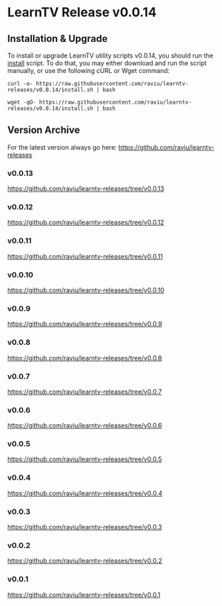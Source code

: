 # LearnTV Release v0.0.14

## Installation & Upgrade 

To install or upgrade LearnTV utility scripts v0.0.14, you should run the [install](https://raw.githubusercontent.com/raviu/learntv-releases/v0.0.14/install.sh) script. To do that, you may either download and run the script manually, or use the following cURL or Wget command:

```
curl -o- https://raw.githubusercontent.com/raviu/learntv-releases/v0.0.14/install.sh | bash
```

```
wget -qO- https://raw.githubusercontent.com/raviu/learntv-releases/v0.0.14/install.sh | bash
```


## Version Archive 

For the latest version always go here: https://github.com/raviu/learntv-releases
### v0.0.13
https://github.com/raviu/learntv-releases/tree/v0.0.13
### v0.0.12
https://github.com/raviu/learntv-releases/tree/v0.0.12
### v0.0.11
https://github.com/raviu/learntv-releases/tree/v0.0.11
### v0.0.10
https://github.com/raviu/learntv-releases/tree/v0.0.10
### v0.0.9
https://github.com/raviu/learntv-releases/tree/v0.0.9
### v0.0.8
https://github.com/raviu/learntv-releases/tree/v0.0.8
### v0.0.7
https://github.com/raviu/learntv-releases/tree/v0.0.7
### v0.0.6
https://github.com/raviu/learntv-releases/tree/v0.0.6
### v0.0.5
https://github.com/raviu/learntv-releases/tree/v0.0.5
### v0.0.4
https://github.com/raviu/learntv-releases/tree/v0.0.4
### v0.0.3
https://github.com/raviu/learntv-releases/tree/v0.0.3
### v0.0.2
https://github.com/raviu/learntv-releases/tree/v0.0.2
### v0.0.1
https://github.com/raviu/learntv-releases/tree/v0.0.1
